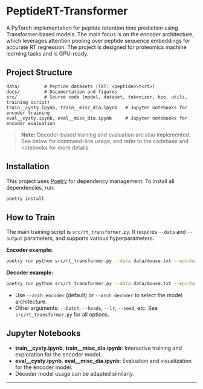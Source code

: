 
# PeptideRT-Transformer

A PyTorch implementation for peptide retention time prediction using Transformer-based models. The main focus is on the encoder architecture, which leverages attention pooling over peptide sequence embeddings for accurate RT regression. The project is designed for proteomics machine learning tasks and is GPU-ready.


## Project Structure

```
data/         # Peptide datasets (TXT: <peptide>\t<rt>)
docs/         # Documentation and figures
src/          # Source code (model, dataset, tokenizer, hpo, utils, training script)
train__cysty.ipynb, train__misc_dia.ipynb   # Jupyter notebooks for encoder training
eval__cysty.ipynb, eval__misc_dia.ipynb     # Jupyter notebooks for encoder evaluation
```

> **Note:** Decoder-based training and evaluation are also implemented. See below for command-line usage, and refer to the codebase and notebooks for more details.


## Installation

This project uses [Poetry](https://python-poetry.org/) for dependency management. To install all dependencies, run:

```bash
poetry install
```


## How to Train

The main training script is `src/rt_transformer.py`. It requires `--data` and `--output` parameters, and supports various hyperparameters.

**Encoder example:**
```bash
poetry run python src/rt_transformer.py --data data/mouse.txt --epochs 150 --d_model 64 --layers 5 --arch encoder --output encoder_model.pt
```

**Decoder example:**
```bash
poetry run python src/rt_transformer.py --data data/mouse.txt --epochs 150 --d_model 64 --layers 5 --arch decoder --queries 4 --output decoder_model.pt
```

- Use `--arch encoder` (default) or `--arch decoder` to select the model architecture.
- Other arguments: `--batch`, `--heads`, `--lr`, `--seed`, etc. See `src/rt_transformer.py` for all options.


## Jupyter Notebooks

- **train__cysty.ipynb**, **train__misc_dia.ipynb**: Interactive training and exploration for the encoder model.
- **eval__cysty.ipynb**, **eval__misc_dia.ipynb**: Evaluation and visualization for the encoder model.
- Decoder model usage can be adapted similarly.

---
